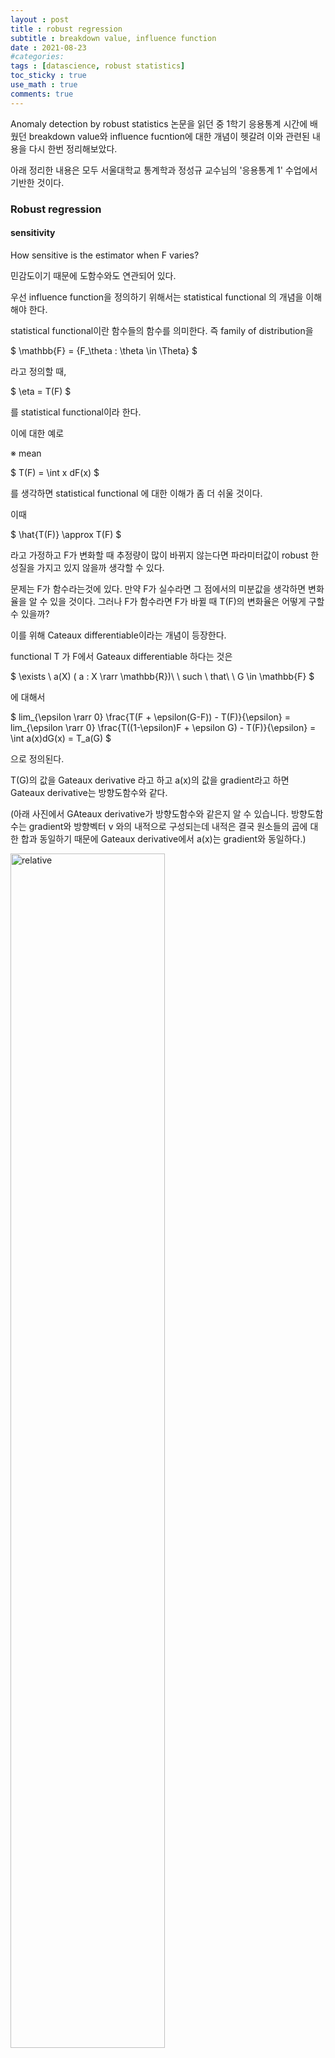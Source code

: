 ```yaml
---
layout : post
title : robust regression
subtitle : breakdown value, influence function
date : 2021-08-23
#categories:
tags : [datascience, robust statistics]
toc_sticky : true
use_math : true
comments: true
---
```


 Anomaly detection by robust statistics 논문을 읽던 중 1학기 응용통계 시간에 배웠던 breakdown value와 influence fucntion에 대한 개념이 헷갈려 이와 관련된 내용을 다시 한번 정리해보았다.

아래 정리한 내용은 모두 서울대학교 통계학과 정성규 교수님의 '응용통계 1' 수업에서 기반한 것이다.



### Robust regression



#### sensitivity

How sensitive is the estimator when F varies?



민감도이기 때문에 도함수와도 연관되어 있다.

우선 influence function을 정의하기 위해서는 statistical functional 의 개념을 이해해야 한다.

statistical functional이란 함수들의 함수를 의미한다. 즉 family of distribution을 

$
\mathbb{F} = \{F_\theta : \theta \in \Theta\}
$

라고 정의할 때,

$
\eta = T(F)
$

를 statistical functional이라 한다.



이에 대한 예로

※ mean

$
T(F) = \int x dF(x)
$

를 생각하면 statistical functional 에 대한 이해가 좀 더 쉬울 것이다.

이때

$
\hat{T(F)} \approx T(F)
$

라고 가정하고 F가 변화할 때 추정량이 많이 바뀌지 않는다면 파라미터값이 robust 한 성질을 가지고 있지 않을까 생각할 수 있다.

문제는 F가 함수라는것에 있다. 만약 F가 실수라면 그 점에서의 미분값을 생각하면 변화율을 알 수 있을 것이다. 그러나 F가 함수라면 F가 바뀔 때 T(F)의 변화율은 어떻게 구할 수 있을까?



이를 위해 Cateaux differentiable이라는 개념이 등장한다.

functional T 가 F에서 Gateaux differentiable 하다는 것은 

$
\exists \ a(X) ( a : X \rarr \mathbb{R})\ \ such \ that\ \ G \in \mathbb{F}
$

에 대해서

$
lim_{\epsilon \rarr 0} \frac{T(F + \epsilon(G-F)) - T(F)}{\epsilon} = lim_{\epsilon \rarr 0} \frac{T((1-\epsilon)F + \epsilon G) - T(F)}{\epsilon} = \int a(x)dG(x) = T_a(G)
$

으로 정의된다. 

T(G)의 값을 Gateaux derivative 라고 하고 a(x)의 값을 gradient라고 하면 Gateaux derivative는 방향도함수와 같다. 

(아래 사진에서 GAteaux derivative가 방향도함수와 같은지 알 수 있습니다. 방향도함수는 gradient와 방향벡터 v 와의 내적으로 구성되는데 내적은 결국 원소들의 곱에 대한 합과 동일하기 때문에 Gateaux derivative에서 a(x)는 gradient와 동일하다.)

<img src='{{"/assets/img/robust1.jpg"| relative_url}}'  width="70%" height="70%" title="1" alt='relative'>



이제 influential function을 정의하기 위해 필요한 마지막 notation들을 정의한다

$
\delta_x(u) = \begin{cases} 0\ \  if \ \ u<x \\ 1 \ \ if \ \ u>x\end{cases}
$

여기서 델타는 point mass


$
F_{x \cdot \epsilon} = (1 - \epsilon)F + \epsilon \delta_x
$

이를 'perturbed F at X with fraction epsilon'



###### influence function 정의

CDF F에 대해 functional T가 존재하고 이때 

$
IF(x ; T,F) = lim_{\epsilon \rightarrow 0} \frac {T(F_{x \cdot \epsilon}) - T(F)}{\epsilon}
$

을 influence function이라 정의한다. 

이때

1. fluence function은 T에 대한 measure이다

2. 만약 T가 Gateaux differentiable이면 

   $
   \exists \ \ a(x) \ \ s.t. \ \ IF(x;T,F) = \int a(u)d\delta_x(u) = a(x)
   $
   이므로 결국 influence function은 gradient a(x)와 동일.



3. gross error sensitivity


   $
   r^*(T,F) = sup_x |IF(x;T,F)|
   $

4. 만약 

$
r^*(T,F) < \infty
$

가 성립하면 functional T는 F에 대해 B-robutst 하다고 말한다. 

5. 3에서 언급한 gross error sensitivity 를 고려할 때 population breakdown point를 다음과 같이 정의한다

$
\epsilon^* = inf\{\epsilon : b(\epsilon) = \infty\} \\ where \ \  b(\epsilon) =sup_x|T(F) - T(F_{x \cdot \epsilon})|
$




#### resistency

How many gross outliers to make the estimator garbage? ( ※ gross outlier? 특정 값이 무한대로 매우 큰 값)



###### breakdown point 정의

파라미터 추정량 

$
T_n = T_n(x_1, x_2, ... , x_n)
$

에 대해 이 추정량에 대한 breakdown point를 

"the largest fraction of gross outliers before T_n becomes arbitarily large" 라고 정의한다. 

이 정의에 따르면 평균의 경우, 평균을 이루는 원소 중에서 단 하나의 값만이라도 매우 커진다면 통계량이 크게 변화하기 때문에 breakdown point = 0 이라고 할 수 있다. 상대적으로 median의 경우는 breakdown point 가 크고 breakdown point 가 클수록 resistance가 크다고 말할 수 있다.

<img src='{{"/assets/img/robust2.jpg"| relative_url}}'  width="70%" height="70%" title="1" alt='relative'>


수식으로 breakdown point를 정의해보자.

$
let \ \ R_m(T_n ; x_1,...x_n) = Max_{i_1},...,{i_m} \{Sup_{y_1},...,{y_m} |T_n(z_1,...,z_n)\}
\\
where \ \ Z_j = \begin{cases} x_j & if \ \ j \notin \{i_k\}_{k=1} ^ m \\ y_k & if \ \  j = i_k \ for \ some \ k=1,2,...,m \end{cases}
$


즉 x 중에서 임의로 m 개를 골라서 매우 큰 y로 바꾸었을 때의 값이 R_m 이 되는 것이다.



이 때 breakdown pointf를 입실론이라 하면

$
\epsilon_n^* = \frac{1}{n} Max\{m;R_m(T_n;x_1,...,x_n) < \infty\}
$
 



